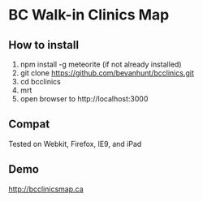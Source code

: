 # BC Walk-in Clinics Map

## How to install 
1. npm install -g meteorite (if not already installed)
2. git clone https://github.com/bevanhunt/bcclinics.git
3. cd bcclinics
4. mrt
5. open browser to http://localhost:3000

## Compat
Tested on Webkit, Firefox, IE9, and iPad

## Demo
http://bcclinicsmap.ca
